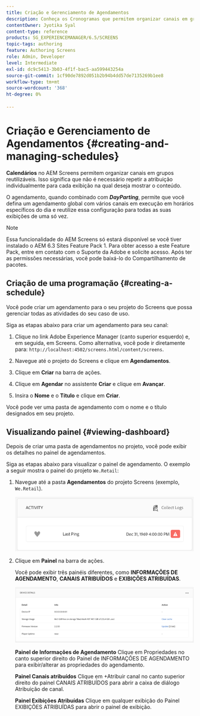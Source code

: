 ```yaml
---
title: Criação e Gerenciamento de Agendamentos
description: Conheça os Cronogramas que permitem organizar canais em grupos reutilizáveis para que você não precise repetir a atribuição individualmente.
contentOwner: Jyotika Syal
content-type: reference
products: SG_EXPERIENCEMANAGER/6.5/SCREENS
topic-tags: authoring
feature: Authoring Screens
role: Admin, Developer
level: Intermediate
exl-id: dc9c5413-3b03-4f1f-bac5-aa599443254a
source-git-commit: 1cf90de7892d051b2b94b4dd57de7135269b1ee8
workflow-type: tm+mt
source-wordcount: '368'
ht-degree: 0%

---
```


# Criação e Gerenciamento de Agendamentos {#creating-and-managing-schedules}

**Calendários** no AEM Screens permitem organizar canais em grupos reutilizáveis. Isso significa que não é necessário repetir a atribuição individualmente para cada exibição na qual deseja mostrar o conteúdo.

O agendamento, quando combinado com ***DayParting***, permite que você defina um agendamento global com vários canais em execução em horários específicos do dia e reutilize essa configuração para todas as suas exibições de uma só vez.

>[!NOTE]
>
>Essa funcionalidade do AEM Screens só estará disponível se você tiver instalado o AEM 6.3 Sites Feature Pack 1. Para obter acesso a este Feature Pack, entre em contato com o Suporte da Adobe e solicite acesso. Após ter as permissões necessárias, você pode baixá-lo do Compartilhamento de pacotes.

## Criação de uma programação {#creating-a-schedule}

Você pode criar um agendamento para o seu projeto do Screens que possa gerenciar todas as atividades do seu caso de uso.

Siga as etapas abaixo para criar um agendamento para seu canal:

1. Clique no link Adobe Experience Manager (canto superior esquerdo) e, em seguida, em Screens. Como alternativa, você pode ir diretamente para: `http://localhost:4502/screens.html/content/screens`.
1. Navegue até o projeto do Screens e clique em **Agendamentos**.
1. Clique em **Criar** na barra de ações.
1. Clique em **Agendar** no assistente **Criar** e clique em **Avançar**.

1. Insira o **Nome** e o **Título** e clique em **Criar**.

Você pode ver uma pasta de agendamento com o nome e o título designados em seu projeto.


## Visualizando painel {#viewing-dashboard}

Depois de criar uma pasta de agendamentos no projeto, você pode exibir os detalhes no painel de agendamentos.

Siga as etapas abaixo para visualizar o painel de agendamento. O exemplo a seguir mostra o painel do projeto `We.Retail`:

1. Navegue até a pasta **Agendamentos** do projeto Screens (exemplo, `We.Retail`).

   ![chlimage_1](assets/chlimage_1.png)

1. Clique em **Painel** na barra de ações.

   Você pode exibir três painéis diferentes, como **INFORMAÇÕES DE AGENDAMENTO**, **CANAIS ATRIBUÍDOS** e **EXIBIÇÕES ATRIBUÍDAS**.

   ![chlimage_1-1](assets/chlimage_1-1.png)

   **Painel de Informações de Agendamento** Clique em Propriedades no canto superior direito do Painel de INFORMAÇÕES DE AGENDAMENTO para exibir/alterar as propriedades do agendamento.

   **Painel Canais atribuídos** Clique em +Atribuir canal no canto superior direito do painel CANAIS ATRIBUÍDOS para abrir a caixa de diálogo Atribuição de canal.

   **Painel Exibições Atribuídas** Clique em qualquer exibição do Painel EXIBIÇÕES ATRIBUÍDAS para abrir o painel de exibição.
